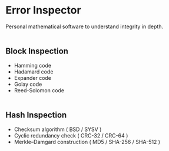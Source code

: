 # Error Inspector #
Personal mathematical software to understand integrity in depth.
<br/></br>
## Block Inspection ##
- Hamming code
- Hadamard code
- Expander code
- Golay code
- Reed-Solomon code
<br/></br>
## Hash Inspection ##
- Checksum algorithm ( BSD / SYSV )
- Cyclic redundancy check ( CRC-32 / CRC-64 )
- Merkle–Damgard construction ( MD5 / SHA-256 / SHA-512 )

